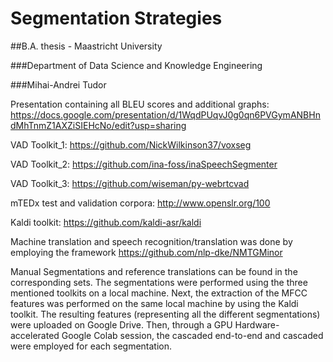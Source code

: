 # Segmentation Strategies

##B.A. thesis - Maastricht University

###Department of Data Science and Knowledge Engineering

###Mihai-Andrei Tudor

Presentation containing all BLEU scores and additional graphs: https://docs.google.com/presentation/d/1WqdPUqvJ0g0qn6PVGymANBHndMhTnmZ1AXZiSIEHcNo/edit?usp=sharing

VAD Toolkit_1: https://github.com/NickWilkinson37/voxseg

VAD Toolkit_2: https://github.com/ina-foss/inaSpeechSegmenter

VAD Toolkit_3: https://github.com/wiseman/py-webrtcvad

mTEDx test and validation corpora: http://www.openslr.org/100

Kaldi toolkit: https://github.com/kaldi-asr/kaldi

Machine translation and speech recognition/translation was done by employing the framework https://github.com/nlp-dke/NMTGMinor

Manual Segmentations and reference translations can be found in the corresponding sets.
The segmentations were performed using the three mentioned toolkits on a local machine. Next, the extraction of the MFCC features was performed on the same local machine by using the Kaldi toolkit. The resulting features (representing all the different segmentations) were uploaded on Google Drive. Then, through a GPU Hardware-accelerated Google Colab session,  the cascaded end-to-end and cascaded were employed for each segmentation.
